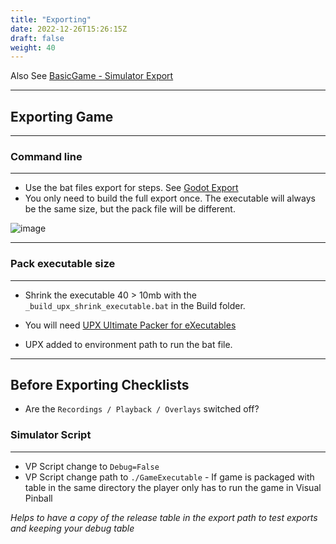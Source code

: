 ```yaml
---
title: "Exporting"
date: 2022-12-26T15:26:15Z
draft: false
weight: 40
---
```


Also See [BasicGame - Simulator Export](../../getting-started/basicgame-game-exporting/#simulator-export) 

---
## Exporting Game
---

### Command line
---

- Use the bat files export for steps. See [Godot Export](../../getting-started/basicgame-game-exporting/#godot-export)
- You only need to build the full export once. The executable will always be the same size, but the pack file will be different.

![image](../../images/basicgame-exported-game.jpg)

---
### Pack executable size
---

- Shrink the executable 40 > 10mb with the `_build_upx_shrink_executable.bat` in the Build folder. 

- You will need [UPX Ultimate Packer for eXecutables](https://upx.github.io/) 

- UPX added to environment path to run the bat file.

---

## Before Exporting Checklists

- Are the `Recordings / Playback / Overlays` switched off?

### Simulator Script
---

- VP Script change to `Debug=False`
- VP Script change path to `./GameExecutable` - If game is packaged with table in the same directory the player only has to run the game in Visual Pinball

*Helps to have a copy of the release table in the export path to test exports and keeping your debug table*
